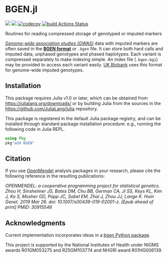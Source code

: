 # BGEN.jl
[![](https://img.shields.io/badge/docs-latest-blue.svg)](https://OpenMendel.github.io/BGEN.jl/dev)
[![](https://img.shields.io/badge/docs-stable-blue.svg)](https://OpenMendel.github.io/BGEN.jl/stable)
[![codecov](https://codecov.io/gh/OpenMendel/BGEN.jl/branch/main/graph/badge.svg?token=W28QPREGC7)](https://codecov.io/gh/OpenMendel/BGEN.jl)
[![build Actions Status](https://github.com/OpenMendel/BGEN.jl/workflows/CI/badge.svg)](https://github.com/OpenMendel/BGEN.jl/actions)

Routines for reading compressed storage of genotyped or imputed markers

[*Genome-wide association studies (GWAS)*](https://en.wikipedia.org/wiki/Genome-wide_association_study) data with imputed markers are often saved in the [**BGEN format**](https://www.well.ox.ac.uk/~gav/bgen_format/) or `.bgen` file.
It can store both hard calls and imputed data, unphased genotypes and phased haplotypes. Each variant is compressed separately to make indexing simple. An index file (`.bgen.bgi`) may be provided to access each variant easily. [UK Biobank](https://www.ukbiobank.ac.uk/) uses this format for genome-wide imputed genotypes.

## Installation

This package requires Julia v1.0 or later, which can be obtained from
https://julialang.org/downloads/ or by building Julia from the sources in the
https://github.com/JuliaLang/julia repository.


This package is registered in the default Julia package registry, and can be installed through standard package installation procedure: e.g., running the following code in Julia REPL.
```julia
using Pkg
pkg"add BGEN"
```

## Citation

If you use [OpenMendel](https://openmendel.github.io) analysis packages in your research, please cite the following reference in the resulting publications:

*OPENMENDEL: a cooperative programming project for statistical genetics. Zhou H, Sinsheimer JS, Bates DM, Chu BB, German CA, Ji SS, Keys KL, Kim J, Ko S, Mosher GD, Papp JC, Sobel EM, Zhai J, Zhou JJ, Lange K. Hum Genet. 2019 Mar 26. doi: 10.1007/s00439-019-02001-z. [Epub ahead of print] PMID: 30915546*

## Acknowledgments

Current implementation incorporates ideas in a [bgen Python package](https://github.com/jeremymcrae/bgen).

This project is supported by the National Institutes of Health under NIGMS awards R01GM053275 and R25GM103774 and NHGRI award R01HG006139.
